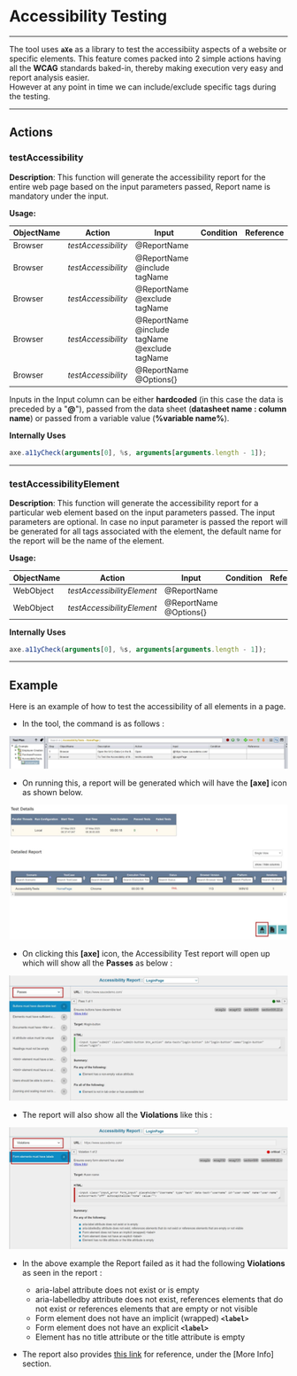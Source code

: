 # **Accessibility Testing**
---------------------------------
The tool uses **`aXe`** as a library to test the accessibiity aspects of a website or specific elements.
This feature comes packed into 2 simple actions having all the **WCAG** standards baked-in, thereby making execution very easy and report analysis easier.  
However at any point in time we can include/exclude specific tags during the testing.

--------------------------------------

## Actions

### **testAccessibility**

**Description**: This function will generate the accessibility report for the entire web
page based on the input parameters passed, Report name is mandatory under the
input.

**Usage:**

| ObjectName  | Action              | Input                                         | Condition |Reference|
|-------------|----------------------|-----------------------------------------------|-----------|---------|
| Browser     |*testAccessibility*   | @ReportName                                   |           |         |
| Browser     |*testAccessibility*   | @ReportName @include tagName                  |           |         |
| Browser     |*testAccessibility*   | @ReportName @exclude tagName                  |           |         |
| Browser     |*testAccessibility*   | @ReportName @include tagName @exclude tagName |           |         |
| Browser     |*testAccessibility*   | @ReportName @Options{}                        |           |         |


Inputs in the Input column can be either **hardcoded** (in this case the data is preceded by a "**@**"), passed from the data sheet (**datasheet name : column name**) or passed from a variable value (**%variable name%**).

**Internally Uses**
```javascript
axe.a11yCheck(arguments[0], %s, arguments[arguments.length - 1]);
```
-------------------------------------------
### **testAccessibilityElement**

**Description**: This function will generate the accessibility report for a particular web
element based on the input parameters passed. The input parameters are optional.
In case no input parameter is passed the report will be generated for all tags associated with the element, the default name for the report will be the name of the
element.

**Usage:**

| ObjectName  | Action              | Input                                         | Condition |Reference|
|-------------|----------------------|-----------------------------------------------|-----------|---------|
| WebObject   |*testAccessibilityElement*|@ReportName                                   |           |         |
| WebObject   |*testAccessibilityElement*   | @ReportName @Options{}                  |           |         |

**Internally Uses**
```javascript
axe.a11yCheck(arguments[0], %s, arguments[arguments.length - 1]);
```

------------------------------------------

## Example

Here is an example of how to test the accessibility of all elements in a page.

* In the tool, the command is as follows :

 ![axe1](img/accessibility/1.JPG "axe1")

* On running this, a report will be generated which will have the **[axe]** icon as shown below.

![axe2](img/accessibility/2.JPG "axe2")

* On clicking this **[axe]** icon, the Accessibility Test report will open up which will show all the **Passes** as below :

![axe3](img/accessibility/passes.JPG "axe3")

* The report will also show all the **Violations** like this :

![axe4](img/accessibility/violations.JPG "axe4")

* In the above example the Report failed as it had the following **Violations** as seen in the report :

    * aria-label attribute does not exist or is empty
    * aria-labelledby attribute does not exist, references elements that do not exist or references elements that are empty or not visible
    * Form element does not have an implicit (wrapped) **`<label>`**
    * Form element does not have an explicit **`<label>`**
    * Element has no title attribute or the title attribute is empty

* The report also provides [this link](https://dequeuniversity.com/rules/axe/2.1/label?application=axeAPI) for reference, under the [More Info] section.   